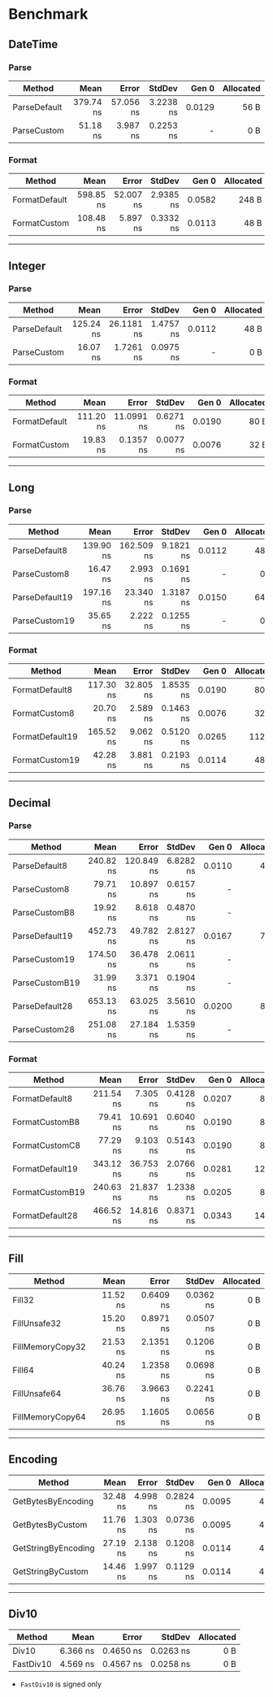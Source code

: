 # Benchmark

## DateTime

### Parse

|        Method |      Mean |     Error |    StdDev |  Gen 0 | Allocated |
|-------------- |----------:|----------:|----------:|-------:|----------:|
|  ParseDefault | 379.74 ns | 57.056 ns | 3.2238 ns | 0.0129 |      56 B |
|   ParseCustom |  51.18 ns |  3.987 ns | 0.2253 ns |      - |       0 B |

### Format

|        Method |      Mean |     Error |    StdDev |  Gen 0 | Allocated |
|-------------- |----------:|----------:|----------:|-------:|----------:|
| FormatDefault | 598.85 ns | 52.007 ns | 2.9385 ns | 0.0582 |     248 B |
|  FormatCustom | 108.48 ns |  5.897 ns | 0.3332 ns | 0.0113 |      48 B |

----

## Integer

### Parse

|        Method |      Mean |      Error |    StdDev |  Gen 0 | Allocated |
|-------------- |----------:|-----------:|----------:|-------:|----------:|
|  ParseDefault | 125.24 ns | 26.1181 ns | 1.4757 ns | 0.0112 |      48 B |
|   ParseCustom |  16.07 ns |  1.7261 ns | 0.0975 ns |      - |       0 B |

### Format

|        Method |      Mean |      Error |    StdDev |  Gen 0 | Allocated |
|-------------- |----------:|-----------:|----------:|-------:|----------:|
| FormatDefault | 111.20 ns | 11.0991 ns | 0.6271 ns | 0.0190 |      80 B |
|  FormatCustom |  19.83 ns |  0.1357 ns | 0.0077 ns | 0.0076 |      32 B |

----

## Long

### Parse

|          Method |      Mean |      Error |    StdDev |  Gen 0 | Allocated |
|---------------- |----------:|-----------:|----------:|-------:|----------:|
|   ParseDefault8 | 139.90 ns | 162.509 ns | 9.1821 ns | 0.0112 |      48 B |
|    ParseCustom8 |  16.47 ns |   2.993 ns | 0.1691 ns |      - |       0 B |
|  ParseDefault19 | 197.16 ns |  23.340 ns | 1.3187 ns | 0.0150 |      64 B |
|   ParseCustom19 |  35.65 ns |   2.222 ns | 0.1255 ns |      - |       0 B |

### Format

|          Method |      Mean |      Error |    StdDev |  Gen 0 | Allocated |
|---------------- |----------:|-----------:|----------:|-------:|----------:|
|  FormatDefault8 | 117.30 ns |  32.805 ns | 1.8535 ns | 0.0190 |      80 B |
|   FormatCustom8 |  20.70 ns |   2.589 ns | 0.1463 ns | 0.0076 |      32 B |
| FormatDefault19 | 165.52 ns |   9.062 ns | 0.5120 ns | 0.0265 |     112 B |
|  FormatCustom19 |  42.28 ns |   3.881 ns | 0.2193 ns | 0.0114 |      48 B |

----

## Decimal

### Parse

|          Method |      Mean |      Error |    StdDev |  Gen 0 | Allocated |
|---------------- |----------:|-----------:|----------:|-------:|----------:|
|   ParseDefault8 | 240.82 ns | 120.849 ns | 6.8282 ns | 0.0110 |      48 B |
|    ParseCustom8 |  79.71 ns |  10.897 ns | 0.6157 ns |      - |       0 B |
|   ParseCustomB8 |  19.92 ns |   8.618 ns | 0.4870 ns |      - |       0 B |
|  ParseDefault19 | 452.73 ns |  49.782 ns | 2.8127 ns | 0.0167 |      72 B |
|   ParseCustom19 | 174.50 ns |  36.478 ns | 2.0611 ns |      - |       0 B |
|  ParseCustomB19 |  31.99 ns |   3.371 ns | 0.1904 ns |      - |       0 B |
|  ParseDefault28 | 653.13 ns |  63.025 ns | 3.5610 ns | 0.0200 |      88 B |
|   ParseCustom28 | 251.08 ns |  27.184 ns | 1.5359 ns |      - |       0 B |

### Format

|          Method |      Mean |      Error |    StdDev |  Gen 0 | Allocated |
|---------------- |----------:|-----------:|----------:|-------:|----------:|
|  FormatDefault8 | 211.54 ns |   7.305 ns | 0.4128 ns | 0.0207 |      88 B |
|  FormatCustomB8 |  79.41 ns |  10.691 ns | 0.6040 ns | 0.0190 |      80 B |
|  FormatCustomC8 |  77.29 ns |   9.103 ns | 0.5143 ns | 0.0190 |      80 B |
| FormatDefault19 | 343.12 ns |  36.753 ns | 2.0766 ns | 0.0281 |     120 B |
| FormatCustomB19 | 240.63 ns |  21.837 ns | 1.2338 ns | 0.0205 |      88 B |
| FormatDefault28 | 466.52 ns |  14.816 ns | 0.8371 ns | 0.0343 |     144 B |

----

## Fill

|           Method |     Mean |     Error |    StdDev | Allocated |
|----------------- |---------:|----------:|----------:|----------:|
|           Fill32 | 11.52 ns | 0.6409 ns | 0.0362 ns |       0 B |
|     FillUnsafe32 | 15.20 ns | 0.8971 ns | 0.0507 ns |       0 B |
| FillMemoryCopy32 | 21.53 ns | 2.1351 ns | 0.1206 ns |       0 B |
|           Fill64 | 40.24 ns | 1.2358 ns | 0.0698 ns |       0 B |
|     FillUnsafe64 | 36.76 ns | 3.9663 ns | 0.2241 ns |       0 B |
| FillMemoryCopy64 | 26.95 ns | 1.1605 ns | 0.0656 ns |       0 B |

----

## Encoding

|              Method |     Mean |    Error |    StdDev |  Gen 0 | Allocated |
|-------------------- |---------:|---------:|----------:|-------:|----------:|
|  GetBytesByEncoding | 32.48 ns | 4.998 ns | 0.2824 ns | 0.0095 |      40 B |
|    GetBytesByCustom | 11.76 ns | 1.303 ns | 0.0736 ns | 0.0095 |      40 B |
| GetStringByEncoding | 27.19 ns | 2.138 ns | 0.1208 ns | 0.0114 |      48 B |
|   GetStringByCustom | 14.46 ns | 1.997 ns | 0.1129 ns | 0.0114 |      48 B |

----

## Div10

|    Method |     Mean |     Error |    StdDev | Allocated |
|---------- |---------:|----------:|----------:|----------:|
|     Div10 | 6.366 ns | 0.4650 ns | 0.0263 ns |       0 B |
| FastDiv10 | 4.569 ns | 0.4567 ns | 0.0258 ns |       0 B |

* `FastDiv10` is signed only

